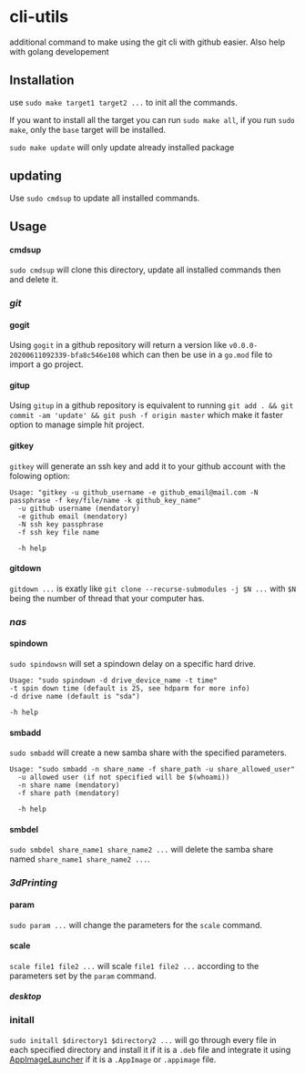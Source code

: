 # cli-utils
additional command to make using the git cli with github easier. Also help with golang developement

## Installation

use `sudo make target1 target2 ...` to init all the commands.

If you want to install all the target you can run `sudo make all`, if you run `sudo make`, only the `base` target will be installed.

`sudo make update` will only update already installed package

## updating

Use `sudo cmdsup` to update all installed commands.

## Usage

#### cmdsup

`sudo cmdsup` will clone this directory, update all installed commands then and delete it.

### _git_

#### gogit

Using `gogit` in a github repository will return a version like `v0.0.0-20200611092339-bfa8c546e108` which can then be use in a `go.mod` file to import a go project.

#### gitup

Using  `gitup` in a github repository is equivalent to running `git add . && git commit -am 'update' && git push -f origin master` which make it faster option to manage simple hit project.

#### gitkey

`gitkey` will generate an ssh key and add it to your github account with the folowing option:

```
Usage: "gitkey -u github_username -e github_email@mail.com -N passphrase -f key/file/name -k github_key_name"
  -u github username (mendatory)
  -e github email (mendatory)
  -N ssh key passphrase
  -f ssh key file name

  -h help
```

#### gitdown

`gitdown ...` is exatly like `git clone --recurse-submodules -j $N ...` with `$N` being the number of thread that your computer has.

### _nas_

#### spindown

`sudo spindowsn` will set a spindown delay on a specific hard drive.

```
Usage: "sudo spindown -d drive_device_name -t time"
-t spin down time (default is 25, see hdparm for more info)
-d drive name (default is "sda")

-h help
```

#### smbadd

`sudo smbadd` will create a new samba share with the specified parameters.

```
Usage: "sudo smbadd -n share_name -f share_path -u share_allowed_user"
  -u allowed user (if not specified will be $(whoami))
  -n share name (mendatory)
  -f share path (mendatory)

  -h help
```

#### smbdel

`sudo smbdel share_name1 share_name2 ...` will delete the samba share named `share_name1 share_name2 ...`.

### _3dPrinting_

#### param

`sudo param ...` will change the parameters for the `scale` command.

#### scale

`scale file1 file2 ...` will scale `file1 file2 ...` according to the parameters set by the `param` command.

#### _desktop_

### initall

`sudo initall $directory1 $directory2 ...` will go through every file in each specified directory and install it if it is a `.deb` file and integrate it using [AppImageLauncher](https://github.com/TheAssassin/AppImageLauncher) if it is a `.AppImage` or `.appimage` file.
